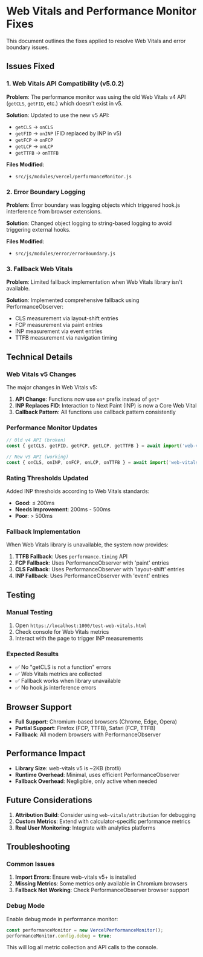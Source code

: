 # Web Vitals and Performance Monitor Fixes

This document outlines the fixes applied to resolve Web Vitals and error boundary issues.

## Issues Fixed

### 1. Web Vitals API Compatibility (v5.0.2)

**Problem**: The performance monitor was using the old Web Vitals v4 API (`getCLS`, `getFID`, etc.) which doesn't exist in v5.

**Solution**: Updated to use the new v5 API:
- `getCLS` → `onCLS`
- `getFID` → `onINP` (FID replaced by INP in v5)
- `getFCP` → `onFCP`
- `getLCP` → `onLCP`
- `getTTFB` → `onTTFB`

**Files Modified**:
- `src/js/modules/vercel/performanceMonitor.js`

### 2. Error Boundary Logging

**Problem**: Error boundary was logging objects which triggered hook.js interference from browser extensions.

**Solution**: Changed object logging to string-based logging to avoid triggering external hooks.

**Files Modified**:
- `src/js/modules/error/errorBoundary.js`

### 3. Fallback Web Vitals

**Problem**: Limited fallback implementation when Web Vitals library isn't available.

**Solution**: Implemented comprehensive fallback using PerformanceObserver:
- CLS measurement via layout-shift entries
- FCP measurement via paint entries
- INP measurement via event entries
- TTFB measurement via navigation timing

## Technical Details

### Web Vitals v5 Changes

The major changes in Web Vitals v5:
1. **API Change**: Functions now use `on*` prefix instead of `get*`
2. **INP Replaces FID**: Interaction to Next Paint (INP) is now a Core Web Vital
3. **Callback Pattern**: All functions use callback pattern consistently

### Performance Monitor Updates

```javascript
// Old v4 API (broken)
const { getCLS, getFID, getFCP, getLCP, getTTFB } = await import('web-vitals');

// New v5 API (working)
const { onCLS, onINP, onFCP, onLCP, onTTFB } = await import('web-vitals');
```

### Rating Thresholds Updated

Added INP thresholds according to Web Vitals standards:
- **Good**: ≤ 200ms
- **Needs Improvement**: 200ms - 500ms  
- **Poor**: > 500ms

### Fallback Implementation

When Web Vitals library is unavailable, the system now provides:

1. **TTFB Fallback**: Uses `performance.timing` API
2. **FCP Fallback**: Uses PerformanceObserver with 'paint' entries
3. **CLS Fallback**: Uses PerformanceObserver with 'layout-shift' entries
4. **INP Fallback**: Uses PerformanceObserver with 'event' entries

## Testing

### Manual Testing
1. Open `https://localhost:1000/test-web-vitals.html`
2. Check console for Web Vitals metrics
3. Interact with the page to trigger INP measurements

### Expected Results
- ✅ No "getCLS is not a function" errors
- ✅ Web Vitals metrics are collected
- ✅ Fallback works when library unavailable
- ✅ No hook.js interference errors

## Browser Support

- **Full Support**: Chromium-based browsers (Chrome, Edge, Opera)
- **Partial Support**: Firefox (FCP, TTFB), Safari (FCP, TTFB)
- **Fallback**: All modern browsers with PerformanceObserver

## Performance Impact

- **Library Size**: web-vitals v5 is ~2KB (brotli)
- **Runtime Overhead**: Minimal, uses efficient PerformanceObserver
- **Fallback Overhead**: Negligible, only active when needed

## Future Considerations

1. **Attribution Build**: Consider using `web-vitals/attribution` for debugging
2. **Custom Metrics**: Extend with calculator-specific performance metrics
3. **Real User Monitoring**: Integrate with analytics platforms

## Troubleshooting

### Common Issues

1. **Import Errors**: Ensure web-vitals v5+ is installed
2. **Missing Metrics**: Some metrics only available in Chromium browsers
3. **Fallback Not Working**: Check PerformanceObserver browser support

### Debug Mode

Enable debug mode in performance monitor:
```javascript
const performanceMonitor = new VercelPerformanceMonitor();
performanceMonitor.config.debug = true;
```

This will log all metric collection and API calls to the console.
